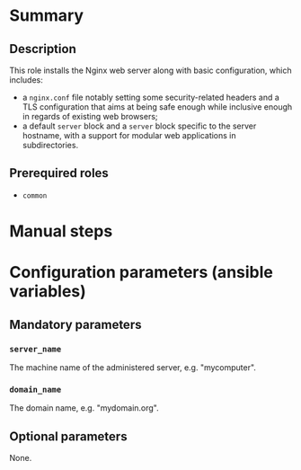 # Summary

## Description

This role installs the Nginx web server along with basic configuration, which
includes:

- a `nginx.conf` file notably setting some security-related headers and a TLS
  configuration that aims at being safe enough while inclusive enough in regards
  of existing web browsers;
- a default `server` block and a `server` block specific to the server hostname,
  with a support for modular web applications in subdirectories.

## Prerequired roles

- `common`

# Manual steps

# Configuration parameters (ansible variables)

## Mandatory parameters

### `server_name`

The machine name of the administered server, e.g. "mycomputer".

### `domain_name`

The domain name, e.g. "mydomain.org".

## Optional parameters

None.
